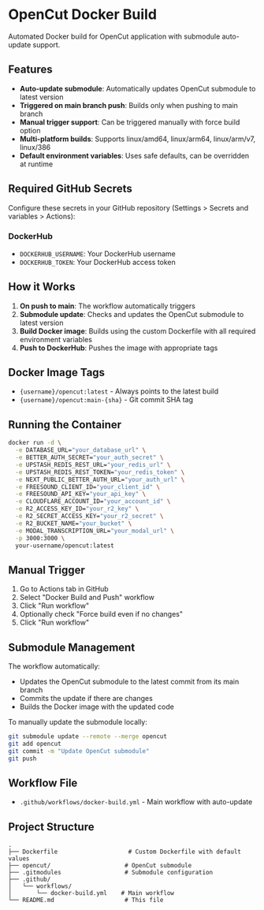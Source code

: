 # OpenCut Docker Build

Automated Docker build for OpenCut application with submodule auto-update support.

## Features

- **Auto-update submodule**: Automatically updates OpenCut submodule to latest version
- **Triggered on main branch push**: Builds only when pushing to main branch
- **Manual trigger support**: Can be triggered manually with force build option
- **Multi-platform builds**: Supports linux/amd64, linux/arm64, linux/arm/v7, linux/386
- **Default environment variables**: Uses safe defaults, can be overridden at runtime

## Required GitHub Secrets

Configure these secrets in your GitHub repository (Settings > Secrets and variables > Actions):

### DockerHub
- `DOCKERHUB_USERNAME`: Your DockerHub username
- `DOCKERHUB_TOKEN`: Your DockerHub access token

## How it Works

1. **On push to main**: The workflow automatically triggers
2. **Submodule update**: Checks and updates the OpenCut submodule to latest version
3. **Build Docker image**: Builds using the custom Dockerfile with all required environment variables
4. **Push to DockerHub**: Pushes the image with appropriate tags

## Docker Image Tags

- `{username}/opencut:latest` - Always points to the latest build
- `{username}/opencut:main-{sha}` - Git commit SHA tag

## Running the Container

```bash
docker run -d \
  -e DATABASE_URL="your_database_url" \
  -e BETTER_AUTH_SECRET="your_auth_secret" \
  -e UPSTASH_REDIS_REST_URL="your_redis_url" \
  -e UPSTASH_REDIS_REST_TOKEN="your_redis_token" \
  -e NEXT_PUBLIC_BETTER_AUTH_URL="your_auth_url" \
  -e FREESOUND_CLIENT_ID="your_client_id" \
  -e FREESOUND_API_KEY="your_api_key" \
  -e CLOUDFLARE_ACCOUNT_ID="your_account_id" \
  -e R2_ACCESS_KEY_ID="your_r2_key" \
  -e R2_SECRET_ACCESS_KEY="your_r2_secret" \
  -e R2_BUCKET_NAME="your_bucket" \
  -e MODAL_TRANSCRIPTION_URL="your_modal_url" \
  -p 3000:3000 \
  your-username/opencut:latest
```

## Manual Trigger

1. Go to Actions tab in GitHub
2. Select "Docker Build and Push" workflow
3. Click "Run workflow"
4. Optionally check "Force build even if no changes"
5. Click "Run workflow"

## Submodule Management

The workflow automatically:
- Updates the OpenCut submodule to the latest commit from its main branch
- Commits the update if there are changes
- Builds the Docker image with the updated code

To manually update the submodule locally:
```bash
git submodule update --remote --merge opencut
git add opencut
git commit -m "Update OpenCut submodule"
git push
```

## Workflow File

- `.github/workflows/docker-build.yml` - Main workflow with auto-update

## Project Structure

```
.
├── Dockerfile                    # Custom Dockerfile with default values
├── opencut/                     # OpenCut submodule
├── .gitmodules                  # Submodule configuration
├── .github/
│   └── workflows/
│       └── docker-build.yml    # Main workflow
└── README.md                    # This file
```